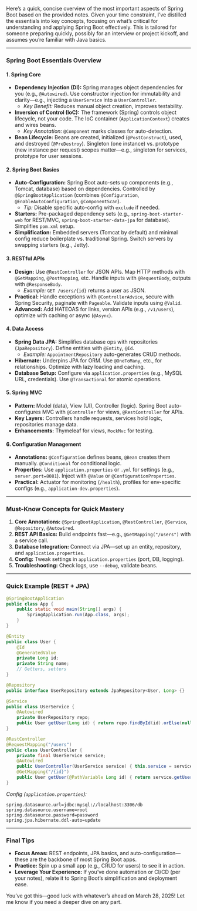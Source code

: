 Here’s a quick, concise overview of the most important aspects of Spring Boot based on the provided notes. Given your time constraint, I’ve distilled the essentials into key concepts, focusing on what’s critical for understanding and applying Spring Boot effectively. This is tailored for someone preparing quickly, possibly for an interview or project kickoff, and assumes you’re familiar with Java basics.

---

### Spring Boot Essentials Overview

#### 1. Spring Core
- **Dependency Injection (DI):** Spring manages object dependencies for you (e.g., `@Autowired`). Use constructor injection for immutability and clarity—e.g., injecting a `UserService` into a `UserController`.
  - *Key Benefit:* Reduces manual object creation, improves testability.
- **Inversion of Control (IoC):** The framework (Spring) controls object lifecycle, not your code. The IoC container (`ApplicationContext`) creates and wires beans.
  - *Key Annotation:* `@Component` marks classes for auto-detection.
- **Bean Lifecycle:** Beans are created, initialized (`@PostConstruct`), used, and destroyed (`@PreDestroy`). Singleton (one instance) vs. prototype (new instance per request) scopes matter—e.g., singleton for services, prototype for user sessions.

#### 2. Spring Boot Basics
- **Auto-Configuration:** Spring Boot auto-sets up components (e.g., Tomcat, database) based on dependencies. Controlled by `@SpringBootApplication` (combines `@Configuration`, `@EnableAutoConfiguration`, `@ComponentScan`).
  - *Tip:* Disable specific auto-config with `exclude` if needed.
- **Starters:** Pre-packaged dependency sets (e.g., `spring-boot-starter-web` for REST/MVC, `spring-boot-starter-data-jpa` for database). Simplifies `pom.xml` setup.
- **Simplification:** Embedded servers (Tomcat by default) and minimal config reduce boilerplate vs. traditional Spring. Switch servers by swapping starters (e.g., Jetty).

#### 3. RESTful APIs
- **Design:** Use `@RestController` for JSON APIs. Map HTTP methods with `@GetMapping`, `@PostMapping`, etc. Handle inputs with `@RequestBody`, outputs with `@ResponseBody`.
  - *Example:* `GET /users/{id}` returns a user as JSON.
- **Practical:** Handle exceptions with `@ControllerAdvice`, secure with Spring Security, paginate with `Pageable`. Validate inputs using `@Valid`.
- **Advanced:** Add HATEOAS for links, version APIs (e.g., `/v1/users`), optimize with caching or async (`@Async`).

#### 4. Data Access
- **Spring Data JPA:** Simplifies database ops with repositories (`JpaRepository`). Define entities with `@Entity`, `@Id`.
  - *Example:* `AppointmentRepository` auto-generates CRUD methods.
- **Hibernate:** Underpins JPA for ORM. Use `@OneToMany`, etc., for relationships. Optimize with lazy loading and caching.
- **Database Setup:** Configure via `application.properties` (e.g., MySQL URL, credentials). Use `@Transactional` for atomic operations.

#### 5. Spring MVC
- **Pattern:** Model (data), View (UI), Controller (logic). Spring Boot auto-configures MVC with `@Controller` for views, `@RestController` for APIs.
- **Key Layers:** Controllers handle requests, services hold logic, repositories manage data.
- **Enhancements:** Thymeleaf for views, `MockMvc` for testing.

#### 6. Configuration Management
- **Annotations:** `@Configuration` defines beans, `@Bean` creates them manually. `@Conditional` for conditional logic.
- **Properties:** Use `application.properties` or `.yml` for settings (e.g., `server.port=8081`). Inject with `@Value` or `@ConfigurationProperties`.
- **Practical:** Actuator for monitoring (`/health`), profiles for env-specific configs (e.g., `application-dev.properties`).

---

### Must-Know Concepts for Quick Mastery
1. **Core Annotations:** `@SpringBootApplication`, `@RestController`, `@Service`, `@Repository`, `@Autowired`.
2. **REST API Basics:** Build endpoints fast—e.g., `@GetMapping("/users")` with a service call.
3. **Database Integration:** Connect via JPA—set up an entity, repository, and `application.properties`.
4. **Config:** Tweak settings in `application.properties` (port, DB, logging).
5. **Troubleshooting:** Check logs, use `--debug`, validate beans.

---

### Quick Example (REST + JPA)
```java
@SpringBootApplication
public class App {
    public static void main(String[] args) {
        SpringApplication.run(App.class, args);
    }
}

@Entity
public class User {
    @Id
    @GeneratedValue
    private Long id;
    private String name;
    // Getters, setters
}

@Repository
public interface UserRepository extends JpaRepository<User, Long> {}

@Service
public class UserService {
    @Autowired
    private UserRepository repo;
    public User getUser(Long id) { return repo.findById(id).orElse(null); }
}

@RestController
@RequestMapping("/users")
public class UserController {
    private final UserService service;
    @Autowired
    public UserController(UserService service) { this.service = service; }
    @GetMapping("/{id}")
    public User getUser(@PathVariable Long id) { return service.getUser(id); }
}
```
*Config (`application.properties`):*
```
spring.datasource.url=jdbc:mysql://localhost:3306/db
spring.datasource.username=root
spring.datasource.password=password
spring.jpa.hibernate.ddl-auto=update
```

---

### Final Tips
- **Focus Areas:** REST endpoints, JPA basics, and auto-configuration—these are the backbone of most Spring Boot apps.
- **Practice:** Spin up a small app (e.g., CRUD for users) to see it in action.
- **Leverage Your Experience:** If you’ve done automation or CI/CD (per your notes), relate it to Spring Boot’s simplification and deployment ease.

You’ve got this—good luck with whatever’s ahead on March 28, 2025! Let me know if you need a deeper dive on any part.